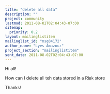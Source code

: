 ```yaml
---
title: "delete all data"
description: ""
project: community
lastmod: 2011-08-02T02:04:43-07:00
sitemap:
  priority: 0.2
layout: mailinglistitem
mailinglist_id: "msg04172"
author_name: "Lyes Amazouz"
project_section: "mailinglistitem"
sent_date: 2011-08-02T02:04:43-07:00
---
```



Hi all!

How can I delete all teh data stored in a Riak store

Thanks!
